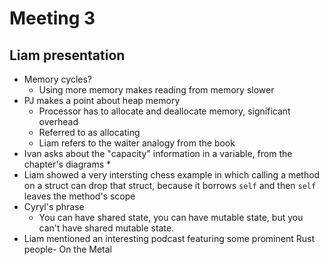 # Meeting 3

## Liam presentation

* Memory cycles?
  * Using more memory makes reading from memory slower
* PJ makes a point about heap memory
  * Processor has to allocate and deallocate memory, significant overhead
  * Referred to as allocating
  * Liam refers to the waiter analogy from the book
* Ivan asks about the "capacity" information in a variable, from the chapter's diagrams
  * 
* Liam showed a very intersting chess example in which calling a method on a struct can drop that struct, because it borrows `self` and then `self` leaves the method's scope
* Cyryl's phrase
  * You can have shared state, you can have mutable state, but you can't have shared mutable state.
* Liam mentioned an interesting podcast featuring some prominent Rust people- On the Metal
